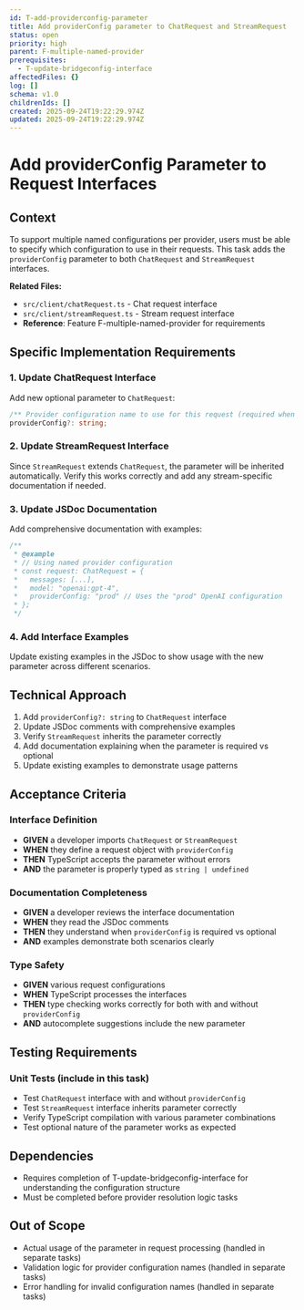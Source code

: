 ```yaml
---
id: T-add-providerconfig-parameter
title: Add providerConfig parameter to ChatRequest and StreamRequest
status: open
priority: high
parent: F-multiple-named-provider
prerequisites:
  - T-update-bridgeconfig-interface
affectedFiles: {}
log: []
schema: v1.0
childrenIds: []
created: 2025-09-24T19:22:29.974Z
updated: 2025-09-24T19:22:29.974Z
---
```


# Add providerConfig Parameter to Request Interfaces

## Context

To support multiple named configurations per provider, users must be able to specify which configuration to use in their requests. This task adds the `providerConfig` parameter to both `ChatRequest` and `StreamRequest` interfaces.

**Related Files:**

- `src/client/chatRequest.ts` - Chat request interface
- `src/client/streamRequest.ts` - Stream request interface
- **Reference**: Feature F-multiple-named-provider for requirements

## Specific Implementation Requirements

### 1. Update ChatRequest Interface

Add new optional parameter to `ChatRequest`:

```typescript
/** Provider configuration name to use for this request (required when multiple configs exist for a provider) */
providerConfig?: string;
```

### 2. Update StreamRequest Interface

Since `StreamRequest` extends `ChatRequest`, the parameter will be inherited automatically. Verify this works correctly and add any stream-specific documentation if needed.

### 3. Update JSDoc Documentation

Add comprehensive documentation with examples:

```typescript
/**
 * @example
 * // Using named provider configuration
 * const request: ChatRequest = {
 *   messages: [...],
 *   model: "openai:gpt-4",
 *   providerConfig: "prod" // Uses the "prod" OpenAI configuration
 * };
 */
```

### 4. Add Interface Examples

Update existing examples in the JSDoc to show usage with the new parameter across different scenarios.

## Technical Approach

1. Add `providerConfig?: string` to `ChatRequest` interface
2. Update JSDoc comments with comprehensive examples
3. Verify `StreamRequest` inherits the parameter correctly
4. Add documentation explaining when the parameter is required vs optional
5. Update existing examples to demonstrate usage patterns

## Acceptance Criteria

### Interface Definition

- **GIVEN** a developer imports `ChatRequest` or `StreamRequest`
- **WHEN** they define a request object with `providerConfig`
- **THEN** TypeScript accepts the parameter without errors
- **AND** the parameter is properly typed as `string | undefined`

### Documentation Completeness

- **GIVEN** a developer reviews the interface documentation
- **WHEN** they read the JSDoc comments
- **THEN** they understand when `providerConfig` is required vs optional
- **AND** examples demonstrate both scenarios clearly

### Type Safety

- **GIVEN** various request configurations
- **WHEN** TypeScript processes the interfaces
- **THEN** type checking works correctly for both with and without `providerConfig`
- **AND** autocomplete suggestions include the new parameter

## Testing Requirements

### Unit Tests (include in this task)

- Test `ChatRequest` interface with and without `providerConfig`
- Test `StreamRequest` interface inherits parameter correctly
- Verify TypeScript compilation with various parameter combinations
- Test optional nature of the parameter works as expected

## Dependencies

- Requires completion of T-update-bridgeconfig-interface for understanding the configuration structure
- Must be completed before provider resolution logic tasks

## Out of Scope

- Actual usage of the parameter in request processing (handled in separate tasks)
- Validation logic for provider configuration names (handled in separate tasks)
- Error handling for invalid configuration names (handled in separate tasks)
